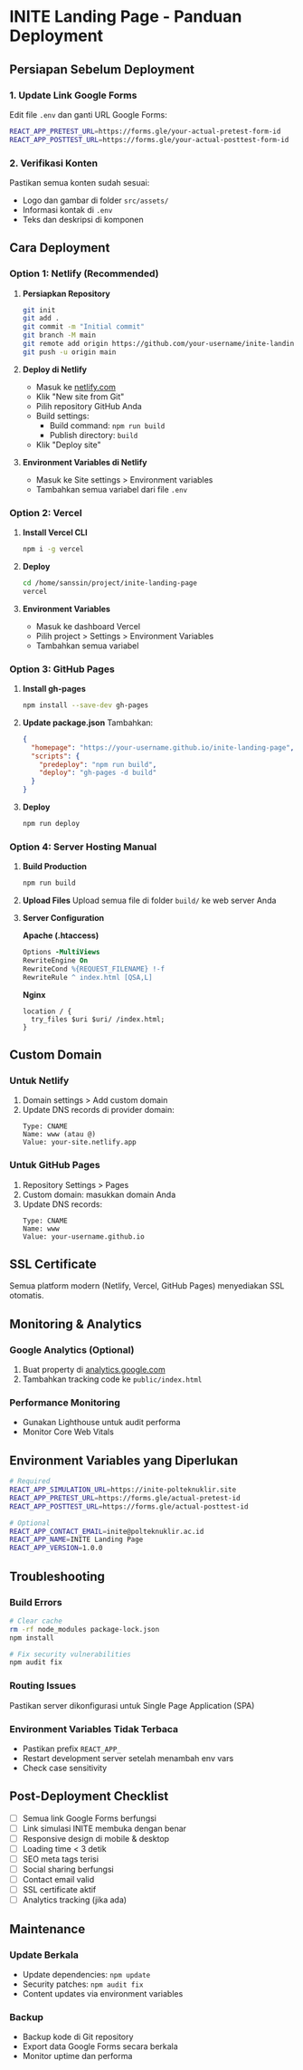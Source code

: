 # INITE Landing Page - Panduan Deployment

## Persiapan Sebelum Deployment

### 1. Update Link Google Forms

Edit file `.env` dan ganti URL Google Forms:

```bash
REACT_APP_PRETEST_URL=https://forms.gle/your-actual-pretest-form-id
REACT_APP_POSTTEST_URL=https://forms.gle/your-actual-posttest-form-id
```

### 2. Verifikasi Konten

Pastikan semua konten sudah sesuai:
- Logo dan gambar di folder `src/assets/`
- Informasi kontak di `.env`
- Teks dan deskripsi di komponen

## Cara Deployment

### Option 1: Netlify (Recommended)

1. **Persiapkan Repository**
   ```bash
   git init
   git add .
   git commit -m "Initial commit"
   git branch -M main
   git remote add origin https://github.com/your-username/inite-landing-page.git
   git push -u origin main
   ```

2. **Deploy di Netlify**
   - Masuk ke [netlify.com](https://netlify.com)
   - Klik "New site from Git"
   - Pilih repository GitHub Anda
   - Build settings:
     - Build command: `npm run build`
     - Publish directory: `build`
   - Klik "Deploy site"

3. **Environment Variables di Netlify**
   - Masuk ke Site settings > Environment variables
   - Tambahkan semua variabel dari file `.env`

### Option 2: Vercel

1. **Install Vercel CLI**
   ```bash
   npm i -g vercel
   ```

2. **Deploy**
   ```bash
   cd /home/sanssin/project/inite-landing-page
   vercel
   ```

3. **Environment Variables**
   - Masuk ke dashboard Vercel
   - Pilih project > Settings > Environment Variables
   - Tambahkan semua variabel

### Option 3: GitHub Pages

1. **Install gh-pages**
   ```bash
   npm install --save-dev gh-pages
   ```

2. **Update package.json**
   Tambahkan:
   ```json
   {
     "homepage": "https://your-username.github.io/inite-landing-page",
     "scripts": {
       "predeploy": "npm run build",
       "deploy": "gh-pages -d build"
     }
   }
   ```

3. **Deploy**
   ```bash
   npm run deploy
   ```

### Option 4: Server Hosting Manual

1. **Build Production**
   ```bash
   npm run build
   ```

2. **Upload Files**
   Upload semua file di folder `build/` ke web server Anda

3. **Server Configuration**
   
   **Apache (.htaccess)**
   ```apache
   Options -MultiViews
   RewriteEngine On
   RewriteCond %{REQUEST_FILENAME} !-f
   RewriteRule ^ index.html [QSA,L]
   ```
   
   **Nginx**
   ```nginx
   location / {
     try_files $uri $uri/ /index.html;
   }
   ```

## Custom Domain

### Untuk Netlify
1. Domain settings > Add custom domain
2. Update DNS records di provider domain:
   ```
   Type: CNAME
   Name: www (atau @)
   Value: your-site.netlify.app
   ```

### Untuk GitHub Pages
1. Repository Settings > Pages
2. Custom domain: masukkan domain Anda
3. Update DNS records:
   ```
   Type: CNAME
   Name: www
   Value: your-username.github.io
   ```

## SSL Certificate

Semua platform modern (Netlify, Vercel, GitHub Pages) menyediakan SSL otomatis.

## Monitoring & Analytics

### Google Analytics (Optional)
1. Buat property di [analytics.google.com](https://analytics.google.com)
2. Tambahkan tracking code ke `public/index.html`

### Performance Monitoring
- Gunakan Lighthouse untuk audit performa
- Monitor Core Web Vitals

## Environment Variables yang Diperlukan

```bash
# Required
REACT_APP_SIMULATION_URL=https://inite-polteknuklir.site
REACT_APP_PRETEST_URL=https://forms.gle/actual-pretest-id
REACT_APP_POSTTEST_URL=https://forms.gle/actual-posttest-id

# Optional
REACT_APP_CONTACT_EMAIL=inite@polteknuklir.ac.id
REACT_APP_NAME=INITE Landing Page
REACT_APP_VERSION=1.0.0
```

## Troubleshooting

### Build Errors
```bash
# Clear cache
rm -rf node_modules package-lock.json
npm install

# Fix security vulnerabilities
npm audit fix
```

### Routing Issues
Pastikan server dikonfigurasi untuk Single Page Application (SPA)

### Environment Variables Tidak Terbaca
- Pastikan prefix `REACT_APP_`
- Restart development server setelah menambah env vars
- Check case sensitivity

## Post-Deployment Checklist

- [ ] Semua link Google Forms berfungsi
- [ ] Link simulasi INITE membuka dengan benar
- [ ] Responsive design di mobile & desktop
- [ ] Loading time < 3 detik
- [ ] SEO meta tags terisi
- [ ] Social sharing berfungsi
- [ ] Contact email valid
- [ ] SSL certificate aktif
- [ ] Analytics tracking (jika ada)

## Maintenance

### Update Berkala
- Update dependencies: `npm update`
- Security patches: `npm audit fix`
- Content updates via environment variables

### Backup
- Backup kode di Git repository
- Export data Google Forms secara berkala
- Monitor uptime dan performa